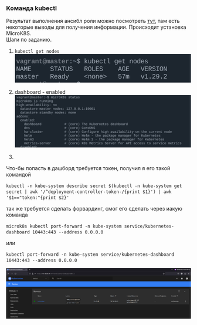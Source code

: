 ### Команда kubectl
Результат выполнения ансибл роли можно посмотреть [тут](ansible_MicroK8S/result), там есть некоторые выводы для получения информации.
Происходит установка MicroK8S.</br>
Шаги по заданию.
1. ```kubectl get nodes```
 ![alt text](image.png)

 2. dashboard - enabled
 ![alt text](image-1.png)
3.
Что-бы попасть в дашборд требуется токен, получил я его такой командой
```shell
kubectl -n kube-system describe secret $(kubectl -n kube-system get secret | awk '/^deployment-controller-token-/{print $1}') | awk '$1=="token:"{print $2}'
```
так же требуется сделать форвардинг, смог его сделать через иакую команда
```shell
microk8s kubectl port-forward -n kube-system service/kubernetes-dashboard 10443:443 --address 0.0.0.0
```
или
```shell
kubectl port-forward -n kube-system service/kubernetes-dashboard 10443:443 --address 0.0.0.0
```
![alt text](image-2.png)
